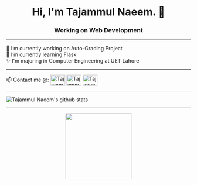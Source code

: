<h1 align="center">Hi, I'm Tajammul Naeem. 👋</h1>
<h3 align = "center"> Working on Web Development</h3>
<hr>

🔭 I’m currently working on Auto-Grading Project<br>
🌱 I’m currently learning Flask<br>
✨ I'm majoring in Computer Engineering at UET Lahore<br>

<hr>

📫 Contact me @: 
 <a href="https://www.linkedin.com/in/tajammul-naeem-b21b75205/" target="blank"><img align="center" src="https://cdn.jsdelivr.net/npm/simple-icons@3.0.1/icons/linkedin.svg" alt="Tajammul Naeem" height="30" width="40" /></a>
 <a href="http://www.facebook.com/tajammulnaeem" target="blank"><img align="center" src="https://cdn.jsdelivr.net/npm/simple-icons@3.0.1/icons/facebook.svg" alt="Tajammul Naeem" height="30" width="40" /></a>
 <a href="https://www.instagram.com/tajammul_naeem/" target="blank"><img align="center" src="https://cdn.jsdelivr.net/npm/simple-icons@3.0.1/icons/instagram.svg" alt="Tajammul Naeem" height="30" width="40" /></a>
<hr>

![Tajammul Naeem's github stats](https://github-readme-stats.vercel.app/api?username=tajammulnaeem&show_icons=true&count_private=true)
<hr>

<p align="center">
    <img height="180em" src="https://github-readme-streak-stats.herokuapp.com/?user=tajammulnaeem&theme=dark&hide_border=true&background=0D1117&stroke=0000&count_private=true&include_all_commits=true" />
    <!-- <img src="https://activity-graph.herokuapp.com/graph?username=tajammulnaeem&count_private=true&hide_border=true&bg_color=0d1117&theme=github" /> -->
  </p>
